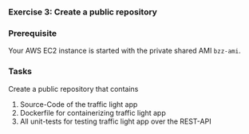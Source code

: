 ### Exercise 3: Create a public repository 
###  Prerequisite
Your AWS EC2 instance is started with the private shared
AMI ```bzz-ami```.
### Tasks
Create a public repository that contains
1. Source-Code of the traffic light app
2. Dockerfile for containerizing traffic light app
3. All unit-tests for testing traffic light app over the REST-API
